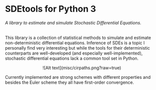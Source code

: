 # SDEtools for Python 3 
###### A library to estimate and simulate Stochastic Differential Equations.

This library is a collection of statistical methods to simulate and estimate non-deterministic differential equations. Inference of SDEs is a topic I personally find very interesting but while the tools for their deterministic counterparts are well-developed (and especially well-implemented), stochastic differential equations lack a common tool set in Python.
<p align="center">
![Alt text](misc/cirpaths.png?raw=true)
</p>
Currently implemented are strong schemes with different properties and besides the Euler scheme they all have first-order convergence.
